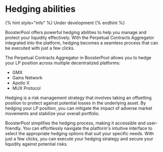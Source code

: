 # Hedging abilities

{% hint style="info" %}
Under development
{% endhint %}

BoosterPool offers powerful hedging abilities to help you manage and protect your liquidity effectively. With the Perpetual Contracts Aggregator integrated into the platform, hedging becomes a seamless process that can be executed with just a few clicks.

The Perpetual Contracts Aggregator in BoosterPool allows you to hedge your LP position across multiple decentralized platforms:

* GMX
* Gains Network
* Apollo X
* MUX Protocol

Hedging is a risk management strategy that involves taking an offsetting position to protect against potential losses in the underlying asset. By hedging your LP position, you can mitigate the impact of adverse market movements and stabilize your overall portfolio.

BoosterPool simplifies the hedging process, making it accessible and user-friendly. You can effortlessly navigate the platform's intuitive interface to select the appropriate hedging options that suit your specific needs. With just a few clicks, you can execute your hedging strategy and secure your liquidity against potential risks.
